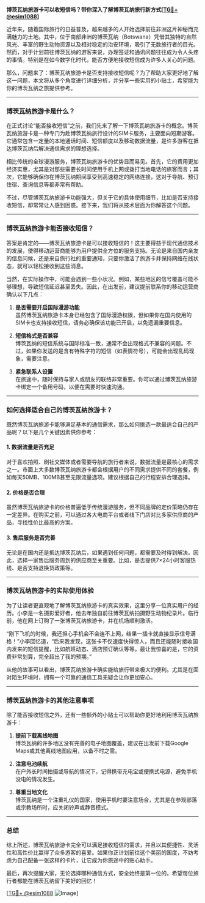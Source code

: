 **博茨瓦纳旅游卡可以收短信吗？带你深入了解博茨瓦纳旅行新方式[[TG💪+ @esim1088](https://t.me/s/esim1088)]**

近年来，随着国际旅行的日益普及，越来越多的人开始选择前往非洲这片神秘而充满魅力的土地。其中，位于南部非洲的博茨瓦纳（Botswana）凭借其独特的自然风光、丰富的野生动物资源以及相对稳定的治安环境，吸引了无数旅行者的目光。然而，对于计划前往博茨瓦纳的游客来说，办理签证和通讯问题往往成为令人头疼的事情。特别是在如今数字化时代，能否方便地接收短信成为许多人关心的问题。

那么，问题来了：博茨瓦纳旅游卡是否支持接收短信呢？为了帮助大家更好地了解这一问题，本文将从多个角度进行详细分析，并分享一些实用的小贴士，希望能为你的博茨瓦纳之旅提供参考。

---

### **博茨瓦纳旅游卡是什么？**
在正式讨论“能否接收短信”之前，我们先来了解一下博茨瓦纳旅游卡的概念。博茨瓦纳旅游卡是一种专门为赴博茨瓦纳旅行设计的SIM卡服务，主要面向短期游客。它通常包含一定量的本地通话时间、短信额度以及移动数据流量，是许多游客在抵达博茨瓦纳后解决通信需求的理想选择。

相比传统的全球漫游服务，博茨瓦纳旅游卡的优势显而易见。首先，它的费用更加经济实惠，尤其是对那些需要长时间使用手机上网或拨打当地电话的旅客而言；其次，它能够确保你在博茨瓦纳期间享受到高速稳定的网络连接，这对于导航、预订住宿、查询信息等都非常有帮助。

不过，尽管博茨瓦纳旅游卡功能强大，但关于它的具体使用细节，比如是否支持接收短信，却常常让人感到困惑。接下来，我们将从技术层面为你解答这个问题。

---

### **博茨瓦纳旅游卡能否接收短信？**
答案是肯定的——博茨瓦纳旅游卡是可以接收短信的！这主要得益于现代通信技术的发展，使得移动运营商能够为用户提供全方位的服务支持。无论是来自国内亲友的信息问候，还是来自旅行社的重要通知，只要你激活了旅游卡并保持网络在线状态，就可以轻松接收到这些消息。

当然，在实际操作中，可能会遇到一些小状况。例如，某些地区的信号覆盖可能不够理想，导致短信延迟甚至丢失。因此，在出发前，建议提前联系你的移动运营商确认以下几点：

1. **是否需要开启国际漫游功能**  
   虽然博茨瓦纳旅游卡本身已经包含了国际漫游权限，但如果你在国内使用的SIM卡也支持接收短信，请务必确保该功能已开启，以免遗漏重要信息。

2. **短信格式是否兼容**  
   博茨瓦纳的短信系统与国际标准一致，通常不会出现格式不兼容的问题。不过，如果你发送的是含有特殊字符的短信（如表情符号），可能会出现乱码现象，需要注意。

3. **紧急联系人设置**  
   在旅途中，随时保持与家人或朋友的联络非常重要。你可以通过博茨瓦纳旅游卡绑定一个备用号码，以便在需要时快速沟通。

---

### **如何选择适合自己的博茨瓦纳旅游卡？**
既然博茨瓦纳旅游卡能够满足基本的通信需求，那么如何挑选一款最适合自己的产品呢？以下是几个关键因素供你参考：

#### **1. 数据流量是否充足**
对于喜欢拍照、刷社交媒体或者需要导航的旅行者来说，数据流量是最核心的需求之一。市面上大多数博茨瓦纳旅游卡都会根据用户的不同需求提供不同的套餐，例如每天50MB、100MB甚至无限流量选项。建议根据自己的行程安排合理选择。

#### **2. 价格是否合理**
虽然博茨瓦纳旅游卡的价格普遍低于传统漫游服务，但不同品牌的定价策略仍存在一定差异。在购买之前，可以通过各大电商平台或者线下门店对比多家供应商的产品，寻找性价比最高的方案。

#### **3. 售后服务是否完善**
无论是在国内还是抵达博茨瓦纳后，如果遇到任何问题，都需要及时得到解决。因此，选择一家售后服务周到的供应商至关重要。比如，是否提供7×24小时客服热线、是否支持退换货政策等。

---

### **博茨瓦纳旅游卡的实际使用体验**
为了让读者更直观地了解博茨瓦纳旅游卡的真实效果，这里分享一位真实用户的经历。小李是一名摄影爱好者，他去年独自前往博茨瓦纳拍摄野生动物纪录片。临行前，他在网上订购了一张博茨瓦纳旅游卡，并在机场顺利激活。

“刚下飞机的时候，我还担心手机会不会连不上网，结果一插卡就直接显示信号满格！”小李回忆道，“后来我发现，这张卡不仅速度快得惊人，而且还能随时接收国内发来的短信提醒，比如航班动态、酒店预订确认等等。最让我惊喜的是，它的资费非常划算，完全超出了我的预期。”

从他的故事可以看出，博茨瓦纳旅游卡确实能给旅行带来极大的便利。尤其是在面对陌生环境时，拥有一个可靠的通信工具无疑会让你更加安心。

---

### **博茨瓦纳旅游卡的其他注意事项**
除了能否接收短信之外，还有一些额外的小贴士可以帮助你更好地利用博茨瓦纳旅游卡：

1. **提前下载离线地图**  
   博茨瓦纳的许多地区没有完善的电子地图覆盖，建议在出发前下载Google Maps或其他离线地图应用，以备不时之需。

2. **注意电池续航**  
   在户外长时间拍摄或导航的情况下，记得携带充电宝或便携式电源，避免手机没电的情况发生。

3. **尊重当地文化**  
   博茨瓦纳是一个注重礼仪的国家，使用手机时要注意场合，尤其是在参观部落或宗教场所时，应关闭铃声或静音模式。

---

### **总结**
综上所述，博茨瓦纳旅游卡完全可以满足接收短信的需求，并且以其便捷性、灵活性和高性价比赢得了众多游客的喜爱。如果你正计划前往这个美丽的国度，不妨考虑为自己配备一张这样的卡片，让它成为你旅途中的贴心助手。

最后，再次提醒大家，无论选择哪种通信方式，安全始终是第一位的。希望每位旅行者都能在博茨瓦纳留下美好的回忆！

[[TG💪+ @esim1088](https://t.me/s/esim1088) ![Image](https://i.postimg.cc/4NQfJmqS/Snipaste-2025-05-13-00-14-12.png)]